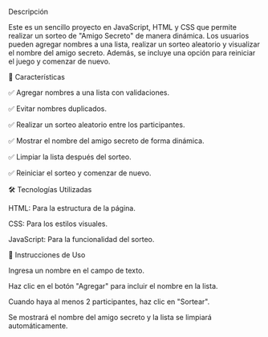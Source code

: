  Descripción

Este es un sencillo proyecto en JavaScript, HTML y CSS que permite realizar un sorteo de "Amigo Secreto" de manera dinámica. Los usuarios pueden agregar nombres a una lista, realizar un sorteo aleatorio y visualizar el nombre del amigo secreto. Además, se incluye una opción para reiniciar el juego y comenzar de nuevo.

🚀 Características

✅ Agregar nombres a una lista con validaciones.

✅ Evitar nombres duplicados.

✅ Realizar un sorteo aleatorio entre los participantes.

✅ Mostrar el nombre del amigo secreto de forma dinámica.

✅ Limpiar la lista después del sorteo.

✅ Reiniciar el sorteo y comenzar de nuevo.


🛠️ Tecnologías Utilizadas

HTML: Para la estructura de la página.

CSS: Para los estilos visuales.

JavaScript: Para la funcionalidad del sorteo.

📖 Instrucciones de Uso

Ingresa un nombre en el campo de texto.

Haz clic en el botón "Agregar" para incluir el nombre en la lista.

Cuando haya al menos 2 participantes, haz clic en "Sortear".

Se mostrará el nombre del amigo secreto y la lista se limpiará automáticamente.
